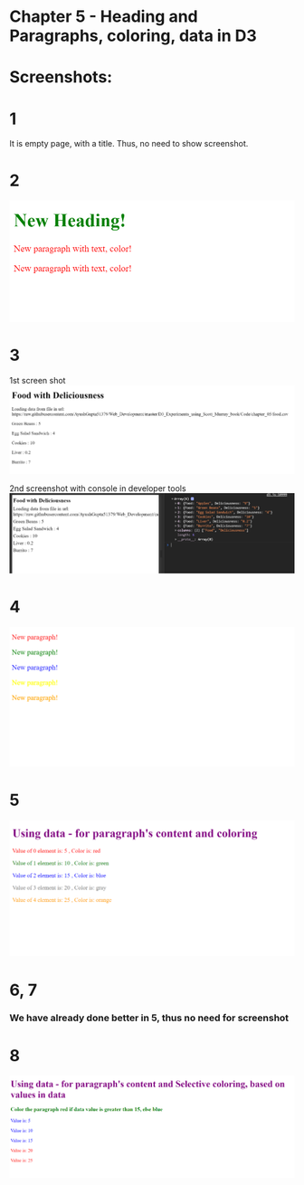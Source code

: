 # Chapter 5 - Heading and Paragraphs, coloring, data in D3

# Screenshots:

# 1

It is empty page, with a title. Thus, no need to show screenshot.

# 2
![Screenshot from 2](https://github.com/AyushGupta51379/Web_Development/blob/master/D3_Experiments_using_Scott_Murray_book/Code/chapter_05/02_screenshot.PNG)
# 3
1st screen shot
![Screenshot from 3](https://github.com/AyushGupta51379/Web_Development/blob/master/D3_Experiments_using_Scott_Murray_book/Code/chapter_05/03_screenshot.PNG)

2nd screenshot with console in developer tools
![Screenshot from 3](https://github.com/AyushGupta51379/Web_Development/blob/master/D3_Experiments_using_Scott_Murray_book/Code/chapter_05/03_screenshot_2.PNG)

# 4
![Screenshot from 4](https://github.com/AyushGupta51379/Web_Development/blob/master/D3_Experiments_using_Scott_Murray_book/Code/chapter_05/04_screenshot.PNG)
# 5
![Screenshot from 5](https://github.com/AyushGupta51379/Web_Development/blob/master/D3_Experiments_using_Scott_Murray_book/Code/chapter_05/05_screenshot.PNG)
# 6, 7

### We have already done better in 5, thus no need for screenshot

# 8
![Screenshot from 8](https://github.com/AyushGupta51379/Web_Development/blob/master/D3_Experiments_using_Scott_Murray_book/Code/chapter_05/08_screenshot.PNG)
